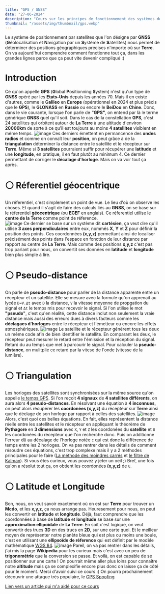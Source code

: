 ```yaml
---
title: "GPS / GNSS"
date: "27-06-2024"
description: "Cours sur les principes de fonctionnement des systèmes de positionnement par satellites"
thumbnail: "/assets/img/thumbnail/gps.webp"
---
```

Le système de positionnement par satellites que l'on désigne par **GNSS** (**G**éolocalisation et **N**avigation par un **S**ystème de **S**atellites) nous permet de déterminer des positions géographiques précises n'importe où sur **Terre**. 
On va aujourd'hui comprendre comment fonctionne tout ça, dans les grandes lignes parce que ça peut vite devenir compliqué :) 

# Introduction
Ce qu'on appelle **GPS** (**G**lobal **P**ositionning **S**ystem) n'est qu'un type de **GNSS** opéré par les **Etats-Unis** depuis les années 70. Mais il en existe d'autres, comme le **Galileo** en **Europe** (opérationnel en 2024 et plus précis que le **GPS**), le **GLONASS** en **Russie** ou encore le **BeiDou** en **Chine**. 
Donc, dans le vie courante, lorsque l'on parle de **"GPS"**, on entend par là le terme générique **GNSS** quel qu'il soit.
Dans le cas de la constellation **GPS**, c'est 24 satellites qui orbitent autour de **La Terre** à une altitude d'environ **20000km** de sorte à ce qu'il est toujours au moins **4 satellites** visiblent en même temps. 
![image](../../../assets/img/pages/space/satellite/gps/gps4.png)
Ces derniers émettent en permancence des **ondes radios** et comme on connaît leur **position**, on peut grâce à de la **triangulation** déterminer la distance entre le satellite et le récepteur sur **Terre**. 
Même si **3 satellites** pourraient suffir pour récupérer une **latitude** et une **longitude**, en pratique, il en faut plutôt au minimum 4. Ce dernier permettant de corriger le **décalage d'horloge**. Mais on va voir tout ça après.

# ⚪️ Réferentiel géocentrique
Un réferentiel, c'est simplement un point de vue. Le lieu d'où on observe les choses. Et quand il s'agit de faire des calculs liés au **GNSS**, on se base sur le réferentiel **géocentrique** (ou **ECEF** en anglais).
Ce réferentiel utilise le **centre de la Terre** comme point de réference.  
![image](../../../assets/img/pages/space/satellite/gps/gps1.png)
Ce dernier se base sur un système dit **cartésien**, ça veut dire qu'il utilise **3 axes perpendiculaires** entre eux, nommés **X**, **Y** et **Z** pour définir la position des points. 
Ces coordonnées **(x,y,z)** permettant ainsi de localiser précisément des points dans l'espace en fonction de leur distance par rapport au centre de **La Terre**.
Mais comme des positions **x,y,z** c'est pas trop parlant pour nous, on convertit ses données en **latitude** et **longitude** bien plus simple à lire. 

# ⚪️ Pseudo-distance
On parle de **pseudo-distance** pour parler de la distance apparente entre un récepteur et un satellite. 
Elle se mesure avec la formule qu'on apprenait au lycée `D=V.Δt` avec `D` la distance, `V` la vitesse moyenne de propgation du signal et `Δt` le temps mis pour recevoir le signal. 
Si l'on utilise le mot **"pseudo"**, c'est qu'en réalité, cette distance inclut non seulement la vraie distance mais aussi des erreurs dues à divers facteurs comme les **déclagaes d'horloges** entre le récepteur et l'émetteur ou encore les effets atmosphériques. 
![image](../../../assets/img/pages/space/satellite/gps/gps3.svg)
Le satellite et le récepteur génèrent tous les deux un même code afin de bien identifier le satellite. En comparant les deux, le récepteur peut mesurer le retard entre l'émission et la réception du signal. Retard du au temps que met à parcourir le signal. 
Pour calculer la **pseudo-distance**, on mulitplie ce retard par la vitese de l'onde (vitesse de la lumière).

# ⚪️ Triangulation
Les horloges des satellites sont synchronisées sur la même source qu'on appelle [le temps GPS](https://fr.wikipedia.org/wiki/Synchronisation_GPS). Si l'on reçoit **4 signaux** de **4 satellites différents**, on aura alors **4 pseudo-distances**.
En résolvant une équation à **4 inconnues**, on peut alors récupérer les **coordonées (x,y,z)** du récepteur sur **Terre** ainsi que le déclage de son horloge par rapport à celles des satellites.
![image](../../../assets/img/pages/space/satellite/gps/gps3.png)
Alors, c'est quoi ces belles équations. En fait, elles représentent la distance réelle entre les satellites et le récepteur en appliquant le théorème de **Pythagore** en **3 dimensions** avec `X`, `Y` et `Z` les coordonées du **satellite** et `U` les coordonées du récepteur que l'on recherche donc. 
Puis on additionne l'erreur dû au décalage de l'horloge notée `c` qui est donc la différence de temps entre les 2 horloges. 
On va pas rentrer dans les détails de comment résoudre ces équations, c'est trop complexe mais il y a 2 méthodes principales pour le faire ([La méthode des moindres carrés](https://fr.wikipedia.org/wiki/M%C3%A9thode_des_moindres_carr%C3%A9s) et [le filtre de Kalman](https://fr.wikipedia.org/wiki/M%C3%A9thode_des_moindres_carr%C3%A9s)). Si vous êtes curieux, vous pouvez y jeter un oeil ;) 
Bref, une fois qu'on a résolut tout ça, on obtient les coordonées **(x,y,z)** de `U`. 

# ⚪️ Latitude et Longitude
Bon, nous, on veut savoir exactement où on est sur **Terre** pour trouver un **Mcdo**, et les **x,y,z**, ça nous arrange pas. Heuresement pour nous, on peut les convertir en **latitude** et **longitude**. 
Déjà, faut comprendre que les coordonnées à base de **latitude** et **longitude** se base sur une **approximation ellipoïdale** de **La Terre**. En soit c'est logique, on veut convertir des trucs **3D** en des trucs en **2D**, sur une carte quoi. Et le meilleur moyen de représenter notre planète bleue qui est plus ou moins une boule, c'est en utilisant une **ellipsoïde de réference** qui est définit par le modèle mathématique [WGS 84](https://en.wikipedia.org/wiki/World_Geodetic_System#WGS_84).
![image](../../../assets/img/pages/space/satellite/gps/gps5.png)
Pareil, on va pas rentrer dans les détails, j'ai mis la page **Wikipedia** pour les curieux mais c'est avec un peu de **trigonométrie** que la conversion se passe. 
Et voilà, on est capable de se positionner sur une carte ! On pourrait même aller plus loins pour connaître notre **altitude** mais ça se complexifie encore plus donc on laisse ça de côté pour le moment. 
Merci d'avoir suivi ce cours :)
On pourra prochainement découvrir une attaque très populaire, le [GPS Spoofing]()

[Lien vers un article qui m'a aidé pour ce cours](https://medium.com/@mikeg888/position-velocity-and-time-pvt-51f4cc738b75)